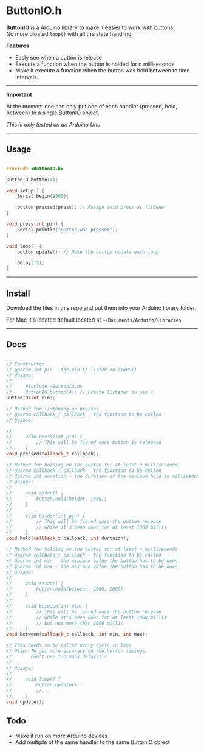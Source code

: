 # ButtonIO.h

**ButtonIO** is a Arduino library to make it easier to work with buttons.  
No more bloated `loop()` with all the state handling.

**Features**

* Easly see when a button is release
* Execute a function when the button is holded for n milliseconds
* Make it execute a function when the button was hold between to time intervals.

-----

**Important**  

At the moment one can only put one of each handler (pressed, hold, between) to a single ButtonIO object.  

*This is only tested on an Arduino Uno*

-----

## Usage

```cpp

#include <ButtonIO.h>

ButtonIO button(4);

void setup() {
    Serial.begin(9600);

    button.pressed(press); // Assign void press as listener
}

void press(int pin) {
    Serial.println("Button was pressed");
}

void loop() {
    button.update(); // Make the button update each loop

    delay(15);
}

```

-----

## Install

Download the files in this repo and put them into your Arduino library folder.

For Mac it's located default located at `~/Documents/Arduino/libraries`

-----

## Docs

```cpp

// Constructor
// @param int pin - the pin to listen on (INPUT)
// @usage:
//
//     #include <ButtonIO.h>
//     ButtonIO button(4); // Create listener on pin 4
ButtonIO(int pin);

// Method for listening on presses
// @param callback_t callback - the function to be called
// @usage:

//
//     void press(int pin) {
//         // This will be fiered once button is released
//     }
void pressed(callback_t callback);

// Method for holding on the button for at least n milliseconds
// @param callback_t callback - the function to be called
// @param int duration - the duration of the minimum hold in millisedoncs
// @usage:
//
//     void setup() {
//         button.hold(holder, 1000);
//     }
//     
//     void holder(int pin) {
//         // This will be fiered once the button release
//         // while it's been down for at least 1000 millis
//     }
void hold(callback_t callback, int durtaion);

// Method for holding on the button for at least n milliseconds
// @param callback_t callback - the function to be called
// @param int min - the minimum value the button has to be down
// @param int max - the maximum value the button has to be down
// @usage:
//
//     void setup() {
//         button.hold(between, 1000, 2000);
//     }
//
//     void between(int pin) {
//         // This will be fiered once the button release
//         // while it's been down for at least 1000 millis
//         // but not more than 2000 millis
//     }
void between(callback_t callback, int min, int max);

// This needs to be called every cycle in loop
// @tip: To get more accuracy on the button timings, 
//       don't use too many delay()'s
//
// @usage:
//
//     void loop() {
//         button.update();
//         //...
//     }
void update();

```


## Todo

* Make it run on more Arduino devices
* Add multiple of the same handler to the same ButtonIO object